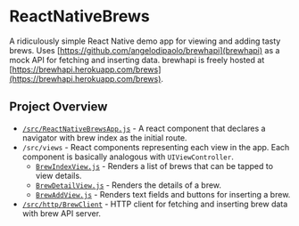 
# ReactNativeBrews

A ridiculously simple React Native demo app for viewing and adding tasty brews. Uses [https://github.com/angelodipaolo/brewhapi](brewhapi) as a mock API for fetching and inserting data. brewhapi is freely hosted at [https://brewhapi.herokuapp.com/brews](https://brewhapi.herokuapp.com/brews).


## Project Overview

- [`/src/ReactNativeBrewsApp.js`](/src/ReactNativeBrewsApp.js) - A react component that declares a navigator with brew index as the initial route. 
- `/src/views` - React components representing each view in the app. Each component is basically analogous with `UIViewController`.
  - [`BrewIndexView.js`](/src/views/BrewIndexView.js) - Renders a list of brews that can be tapped to view details. 
  - [`BrewDetailView.js`](/src/views/BrewDetailView.js) - Renders the details of a brew.
  - [`BrewAddView.js`](/src/views/BrewAddView.js) - Renders text fields and buttons for inserting a brew.
- [`/src/http/BrewClient`](/src/http/BrewClient.js) - HTTP client for fetching and inserting brew data with brew API server.
